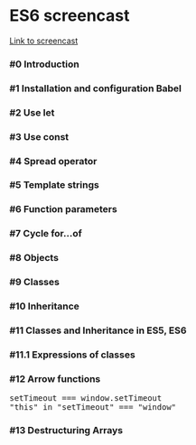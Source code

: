 <h1>ES6 screencast</h1>

<a target="_blank" href="https://www.youtube.com/watch?v=4YfsAz-sNAo&list=PLqHlAwsJRxAOpWPtj2T6HhSzX-lKmKV2q&index=1">Link to screencast</a>

<h3>#0 Introduction</h3>
<h3>#1 Installation and configuration Babel</h3>
<h3>#2 Use let</h3>
<h3>#3 Use const</h3>
<h3>#4 Spread operator</h3>
<h3>#5 Template strings</h3>
<h3>#6 Function parameters</h3>
<h3>#7 Cycle for...of</h3>
<h3>#8 Objects</h3>
<h3>#9 Classes</h3>
<h3>#10 Inheritance</h3>
<h3>#11 Classes and Inheritance in ES5, ES6</h3>
<h3>#11.1 Expressions of classes</h3>
<h3>#12 Arrow functions</h3>
<pre>
setTimeout === window.setTimeout
"this" in "setTimeout" === "window"
</pre>
<h3>#13 Destructuring Arrays</h3>